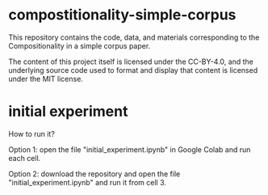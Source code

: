 # compostitionality-simple-corpus
This repository contains the code, data, and materials corresponding to the Compositionality in a simple corpus paper.

The content of this project itself is licensed under the CC-BY-4.0, and the underlying source code used to format and display that content is licensed under the MIT license.

# initial experiment
How to run it?

Option 1: open the file "initial_experiment.ipynb" in Google Colab and run each cell.

Option 2: download the repository and open the file "initial_experiment.ipynb" and run it from cell 3.
